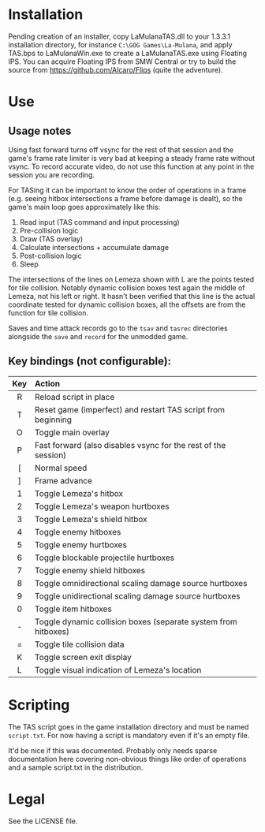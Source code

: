 # Installation

Pending creation of an installer, copy LaMulanaTAS.dll to your 1.3.3.1 installation directory, for instance `C:\GOG Games\La-Mulana`, and apply TAS.bps to LaMulanaWin.exe to create a LaMulanaTAS.exe using Floating IPS.  You can acquire Floating IPS from SMW Central or try to build the source from https://github.com/Alcaro/Flips (quite the adventure).

# Use

## Usage notes

Using fast forward turns off vsync for the rest of that session and the game's frame rate limiter is very bad at keeping a steady frame rate without vsync.  To record accurate video, do not use this function at any point in the session you are recording.

For TASing it can be important to know the order of operations in a frame (e.g. seeing hitbox intersections a frame before damage is dealt), so the game's main loop goes approximately like this:

1. Read input (TAS command and input processing)
2. Pre-collision logic
3. Draw (TAS overlay)
4. Calculate intersections + accumulate damage
5. Post-collision logic
6. Sleep

The intersections of the lines on Lemeza shown with L are the points tested for tile collision.  Notably dynamic collision boxes test again the middle of Lemeza, not his left or right.  It hasn't been verified that this line is the actual coordinate tested for dynamic collision boxes, all the offsets are from the function for tile collision.

Saves and time attack records go to the `tsav` and `tasrec` directories alongside the `save` and `record` for the unmodded game.

## Key bindings (not configurable):

Key | Action
:---:|:---
R | Reload script in place
T | Reset game (imperfect) and restart TAS script from beginning
O | Toggle main overlay
P | Fast forward (also disables vsync for the rest of the session)
[ | Normal speed
] | Frame advance
1 | Toggle Lemeza's hitbox
2 | Toggle Lemeza's weapon hurtboxes
3 | Toggle Lemeza's shield hitbox
4 | Toggle enemy hitboxes
5 | Toggle enemy hurtboxes
6 | Toggle blockable projectile hurtboxes
7 | Toggle enemy shield hitboxes
8 | Toggle omnidirectional scaling damage source hurtboxes
9 | Toggle unidirectional scaling damage source hurtboxes
0 | Toggle item hitboxes
- | Toggle dynamic collision boxes (separate system from hitboxes)
= | Toggle tile collision data
K | Toggle screen exit display
L | Toggle visual indication of Lemeza's location

# Scripting

The TAS script goes in the game installation directory and must be named `script.txt`.  For now having a script is mandatory even if it's an empty file.

It'd be nice if this was documented.  Probably only needs sparse documentation here covering non-obvious things like order of operations and a sample script.txt in the distribution.

# Legal

See the LICENSE file.
